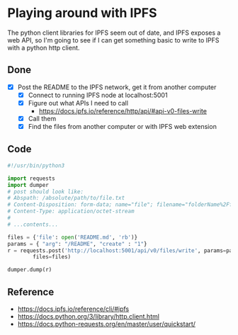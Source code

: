 # Playing around with IPFS 

The python client libraries for IPFS seem out of date, and IPFS exposes a web API, so I'm
going to see if I can get something basic to write to IPFS with a python http client.

## Done

* [X] Post the README to the IPFS network, get it from another computer
    * [X] Connect to running IPFS node at localhost:5001
    * [X] Figure out what APIs I need to call
        - https://docs.ipfs.io/reference/http/api/#api-v0-files-write
    * [X] Call them
    * [X] Find the files from another computer or with IPFS web extension

## Code

```python
#!/usr/bin/python3

import requests
import dumper
# post should look like:
# Abspath: /absolute/path/to/file.txt
# Content-Disposition: form-data; name="file"; filename="folderName%2Ffile.txt"
# Content-Type: application/octet-stream
# 
# ...contents...

files = {'file': open('README.md', 'rb')}
params = { "arg": "/README", "create" : "1"}
r = requests.post('http://localhost:5001/api/v0/files/write', params=params,
        files=files)

dumper.dump(r)
```

## Reference

* https://docs.ipfs.io/reference/cli/#ipfs
* https://docs.python.org/3/library/http.client.html
* https://docs.python-requests.org/en/master/user/quickstart/
